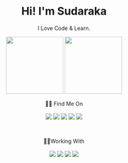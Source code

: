 <h1 align='center'>
    Hi! I'm Sudaraka
</h1>

<p align='center'>
    I Love Code & Learn.
</p>

<p align='center'>
    <a href="#"><img src="https://github-readme-stats.vercel.app/api?username=sudarakas&show_icons=true&count_private=true&theme=github_dark" height="150"></a>
    <a href="#"><img src="https://github-readme-stats.vercel.app/api/top-langs/?username=sudarakas&layout=compact&theme=github_dark" height="150"/></a>
</p>

<p align='center'>
  🙋‍♂ Find Me On<br/><br/>
    <a href="#"><img src=https://img.shields.io/badge/GitHub-100000?style=for-the-badge&logo=github&logoColor=white" /></a>
    <a href="#"><img src=https://img.shields.io/badge/Facebook-1877F2?style=for-the-badge&logo=facebook&logoColor=white" /></a>
    <a href="#"><img src=https://img.shields.io/badge/Twitter-1DA1F2?style=for-the-badge&logo=twitter&logoColor=white" /></a>
    <a href="#"><img src=https://img.shields.io/badge/LinkedIn-0077B5?style=for-the-badge&logo=linkedin&logoColor=white" /></a>
    <a href="#"><img src=https://img.shields.io/badge/Instagram-E4405F?style=for-the-badge&logo=instagram&logoColor=white" /></a>
</p>

<br/>
<p align='center'>
🧑‍💻Working With<br/><br/>
<a href="#"><img src="https://img.shields.io/badge/Instagram-E4405F?style=for-the-badge&logo=instagram&logoColor=white" /></a>
<a href="#"><img src="https://img.shields.io/badge/C%2B%2B-00599C?style=for-the-badge&logo=c%2B%2B&logoColor=white" /></a>
<a href="#"><img src="https://img.shields.io/badge/JavaScript-323330?style=for-the-badge&logo=javascript&logoColor=F7DF1E" /></a>
<a href="#"><img src="https://img.shields.io/badge/TypeScript-007ACC?style=for-the-badge&logo=typescript&logoColor=white" /></a>
</p>
